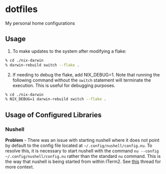 # dotfiles
My personal home configurations

## Usage

1. To make updates to the system after modifying a flake:
   
```bash
% cd ./nix-darwin 
% darwin-rebuild switch --flake .
```

2. If needing to debug the flake, add NIX_DEBUG=1. Note that running the following command without the `switch` statement will terminate the execution.  This is useful for debugging purposes.

```bash
% cd ./nix-darwin 
% NIX_DEBUG=1 darwin-rebuild switch --flake .
```

## Usage of Configured Libraries

### Nushell

**Problem** - There was an issue with starting nushell where it does not point by default to the config file located at `~/.config/nushell/config.nu`.  To resolve this, it is necessary to start nushell with the command `nu --config ~/.config/nushell/config.nu` rather than the standard `nu` command.  This is the way that nushell is being started from within ITerm2.  See [this](https://github.com/nushell/nushell/discussions/5279) thread for more context.